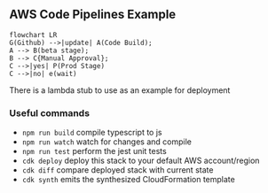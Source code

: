 ## AWS Code Pipelines Example

```mermaid
flowchart LR
G(Github) -->|update| A(Code Build);
A --> B(beta stage);
B --> C{Manual Approval};
C -->|yes| P(Prod Stage)
C -->|no| e(wait)
```
There is a lambda stub to use as an example for deployment

### Useful commands

* `npm run build`   compile typescript to js
* `npm run watch`   watch for changes and compile
* `npm run test`    perform the jest unit tests
* `cdk deploy`      deploy this stack to your default AWS account/region
* `cdk diff`        compare deployed stack with current state
* `cdk synth`       emits the synthesized CloudFormation template

